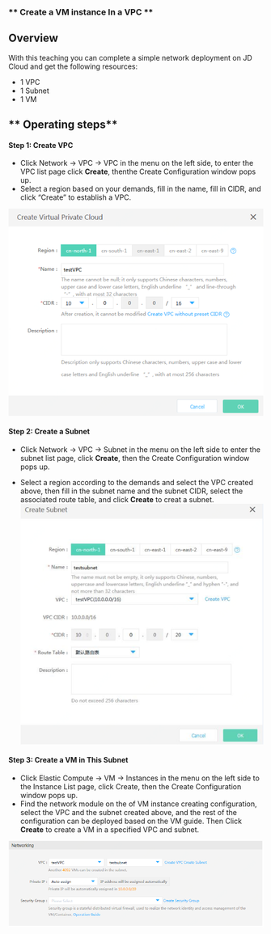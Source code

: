 ### ** Create a VM instance In a VPC ** 


## **Overview**

With this teaching you can complete a simple network deployment on JD Cloud and get the following resources:

- 1 VPC
- 1 Subnet
- 1 VM



## ** Operating steps**

#### **Step 1: Create VPC**

- Click Network -> VPC -> VPC in the menu on the left side, to enter the VPC list page click **Create**, thenthe Create Configuration window pops up.
- Select a region based on your demands, fill in the name, fill in CIDR, and click “Create” to establish a VPC.

![](/image/Networking/Virtual-Private-Cloud/Getting-Started/Create-Virtual-Machine-Instance-In-VPC/Step1.png)



#### **Step 2: Create a Subnet**

- Click Network -> VPC -> Subnet in the menu on the left side to enter the subnet list page, click **Create**, then the Create Configuration window pops up.


- Select a region according to the demands and select the VPC created above, then fill in the subnet name and the subnet CIDR, select the associated route table, and click **Create** to creat a subnet.
![](/image/Networking/Virtual-Private-Cloud/Getting-Started/Create-Virtual-Machine-Instance-In-VPC/Step2.png)



#### **Step 3: Create a VM in This Subnet**

- Click Elastic Compute -> VM -> Instances in the menu on the left side to the Instance List page, click Create, then the Create Configuration window pops up.
- Find the network module on the of VM instance creating configuration, select the VPC and the subnet created above, and the rest of the configuration can be deployed based on the VM guide. Then Click **Create** to create a VM in a specified VPC and subnet.

![](/image/Networking/Virtual-Private-Cloud/Getting-Started/Create-Virtual-Machine-Instance-In-VPC/Step3.png)